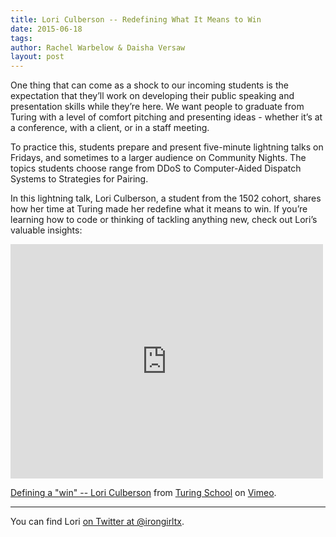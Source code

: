 ```yaml
---
title: Lori Culberson -- Redefining What It Means to Win
date: 2015-06-18
tags:
author: Rachel Warbelow & Daisha Versaw
layout: post
---
```


One thing that can come as a shock to our incoming students is the expectation that they’ll work on developing their public speaking and presentation skills while they’re here. We want people to graduate from Turing with a level of comfort pitching and presenting ideas - whether it’s at a conference, with a client, or in a staff meeting.

To practice this, students prepare and present five-minute lightning talks on Fridays, and sometimes to a larger audience on Community Nights. The topics students choose range from DDoS to Computer-Aided Dispatch Systems to Strategies for Pairing.

In this lightning talk, Lori Culberson, a student from the 1502 cohort, shares how her time at Turing made her redefine what it means to win. If you’re learning how to code or thinking of tackling anything new, check out Lori’s valuable insights:

<iframe src="https://player.vimeo.com/video/130821560" width="500" height="375" frameborder="0" webkitallowfullscreen mozallowfullscreen allowfullscreen></iframe> <p><a href="https://vimeo.com/130821560">Defining a &quot;win&quot; -- Lori Culberson</a> from <a href="https://vimeo.com/turing">Turing School</a> on <a href="https://vimeo.com">Vimeo</a>.</p>

---

You can find Lori [on Twitter at @irongirltx](https://twitter.com/irongirltx).
